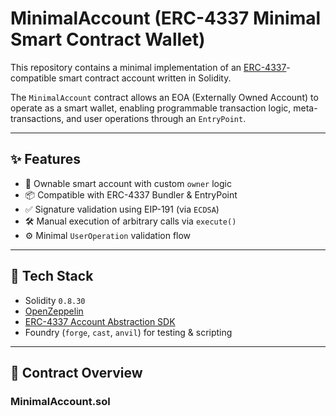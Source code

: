 # MinimalAccount (ERC-4337 Minimal Smart Contract Wallet)

This repository contains a minimal implementation of an [ERC-4337](https://eips.ethereum.org/EIPS/eip-4337)-compatible smart contract account written in Solidity.

The `MinimalAccount` contract allows an EOA (Externally Owned Account) to operate as a smart wallet, enabling programmable transaction logic, meta-transactions, and user operations through an `EntryPoint`.

---

## ✨ Features

- 🔐 Ownable smart account with custom `owner` logic
- 📦 Compatible with ERC-4337 Bundler & EntryPoint
- ✅ Signature validation using EIP-191 (via `ECDSA`)
- 🛠️ Manual execution of arbitrary calls via `execute()`
- ⚙️ Minimal `UserOperation` validation flow

---

## 🔧 Tech Stack

- Solidity `0.8.30`
- [OpenZeppelin](https://github.com/OpenZeppelin/openzeppelin-contracts)
- [ERC-4337 Account Abstraction SDK](https://github.com/eth-infinitism/account-abstraction)
- Foundry (`forge`, `cast`, `anvil`) for testing & scripting

---

## 🧪 Contract Overview

### MinimalAccount.sol


